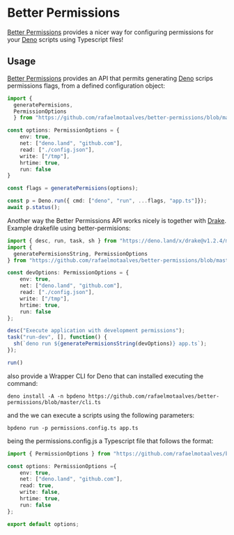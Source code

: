 # Better Permissions
[Better Permissions](https://github.com/rafaelmotaalves/better-permissions) provides a nicer way for configuring permissions for your [Deno](https://deno.land/) scripts using Typescript files!

## Usage
[Better Permissions](https://github.com/rafaelmotaalves/better-permissions) provides an API that permits generating [Deno](https://deno.land/) scrips permissions flags, from a defined configuration object:

```typescript
import { 
  generatePermisions, 
  PermissionOptions 
  } from "https://github.com/rafaelmotaalves/better-permissions/blob/master/mod.ts";

const options: PermissionOptions = {
    env: true,
    net: ["deno.land", "github.com"],
    read: ["./config.json"],
    write: ["/tmp"],
    hrtime: true,
    run: false
}

const flags = generatePermisions(options);

const p = Deno.run({ cmd: ["deno", "run", ...flags, "app.ts"]});
await p.status();
```
Another way the Better Permissions API works nicely is together with [Drake](https://github.com/srackham/drake). 
Example drakefile using better-permisions:

```typescript
import { desc, run, task, sh } from "https://deno.land/x/drake@v1.2.4/mod.ts";
import { 
  generatePermisionsString, PermissionOptions 
} from "https://github.com/rafaelmotaalves/better-permissions/blob/master/mod.ts";

const devOptions: PermissionOptions = {
    env: true,
    net: ["deno.land", "github.com"],
    read: ["./config.json"],
    write: ["/tmp"],
    hrtime: true,
    run: false
};

desc("Execute application with development permissions");
task("run-dev", [], function() {
  sh(`deno run ${generatePermisionsString(devOptions)} app.ts`);
});

run()
```
 
 also provide a Wrapper CLI for Deno that can installed executing the command:

`
  deno install -A -n bpdeno https://github.com/rafaelmotaalves/better-permissions/blob/master/cli.ts
`

and the we can execute a scripts using the following parameters:

`
  bpdeno run -p permissions.config.ts app.ts
`

being the permissions.config.js a Typescript file that follows the format: 

```typescript
import { PermissionOptions } from "https://github.com/rafaelmotaalves/better-permissions/blob/master/mod.ts";

const options: PermissionOptions ={
    env: true,
    net: ["deno.land", "github.com"],
    read: true,
    write: false,
    hrtime: true,
    run: false
};

export default options;

```
